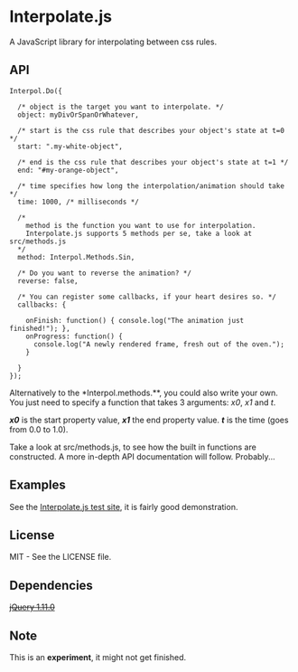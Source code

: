 Interpolate.js
==============

A JavaScript library for interpolating between css rules.

## API

    Interpol.Do({
      
      /* object is the target you want to interpolate. */
      object: myDivOrSpanOrWhatever,

      /* start is the css rule that describes your object's state at t=0 */
      start: ".my-white-object",

      /* end is the css rule that describes your object's state at t=1 */
      end: "#my-orange-object",

      /* time specifies how long the interpolation/animation should take */
      time: 1000, /* milliseconds */

      /*
        method is the function you want to use for interpolation.
        Interpolate.js supports 5 methods per se, take a look at src/methods.js
      */
      method: Interpol.Methods.Sin,

      /* Do you want to reverse the animation? */
      reverse: false,

      /* You can register some callbacks, if your heart desires so. */
      callbacks: {

        onFinish: function() { console.log("The animation just finished!"); },
        onProgress: function() {
          console.log("A newly rendered frame, fresh out of the oven.");
        }

      }
    });

Alternatively to the *Interpol.methods.**, you could also write your own.
You just need to specify a function that takes 3 arguments: *x0*, *x1* and *t*.

***x0*** is the start property value, ***x1*** the end property value.
***t*** is the time (goes from 0.0 to 1.0).

Take a look at src/methods.js, to see how the built in functions are constructed.
A more in-depth API documentation will follow. Probably...

## Examples

See the [Interpolate.js test site](https://rawgit.com/Lisoph/Interpolate.js/master/test/test.html), it is fairly good demonstration.

## License

MIT - See the LICENSE file.

## Dependencies

~~[jQuery 1.11.0](http://jquery.com/)~~

## Note

This is an **experiment**, it might not get finished.
